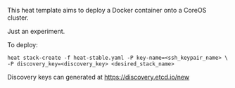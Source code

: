 This heat template aims to deploy a Docker container onto a CoreOS cluster.

Just an experiment.

To deploy:
```
heat stack-create -f heat-stable.yaml -P key-name=<ssh_keypair_name> \
-P discovery_key=<discovery_key> <desired_stack_name>
```
Discovery keys can generated at https://discovery.etcd.io/new
